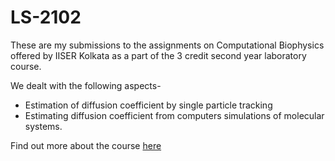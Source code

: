 # LS-2102
These are my submissions to the assignments on Computational Biophysics offered by IISER Kolkata as a part of the 3 credit second year laboratory course.

We dealt with the following aspects-
- Estimation of diffusion coefficient by single particle tracking
- Estimating diffusion coefficient from computers simulations of molecular systems.

Find out more about the course [here](https://www.iiserkol.ac.in/teaching-plan/course/2019/Autumn/LS2102/)
